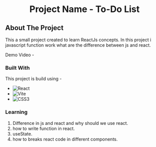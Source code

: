 <h1 align="center">Project Name - To-Do List
</h1>
<!-- ABOUT THE PROJECT -->

## About The Project

This a small project created to learn ReactJs concepts. In this project i javascript function work what are the difference between js and react.

Demo Video -

### Built With

This project is build using -
-   ![React](https://img.shields.io/badge/react-%2320232a.svg?style=for-the-badge&logo=react&logoColor=%2361DAFB)
-   ![Vite](https://img.shields.io/badge/vite-%23646CFF.svg?style=for-the-badge&logo=vite&logoColor=white)
-   ![CSS3](https://img.shields.io/badge/CSS3-1572B6?style=for-the-badge&logo=css3&logoColor=white)


### Learning

1. Difference in js and react and why should we use react.
2. how to write function in react.
3. useState.
4. how to breaks react code in different components.
